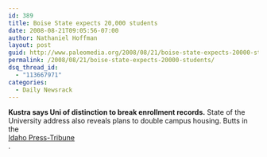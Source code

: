 ```yaml
---
id: 389
title: Boise State expects 20,000 students
date: 2008-08-21T09:05:56-07:00
author: Nathaniel Hoffman
layout: post
guid: http://www.paleomedia.org/2008/08/21/boise-state-expects-20000-students/
permalink: /2008/08/21/boise-state-expects-20000-students/
dsq_thread_id:
  - "113667971"
categories:
  - Daily Newsrack
---
```

**Kustra says Uni of distinction to break enrollment records.** State of the University address also reveals plans to double campus housing. Butts in the [  
Idaho Press-Tribune  
](http://www.idahopress.com/?id=12679) .